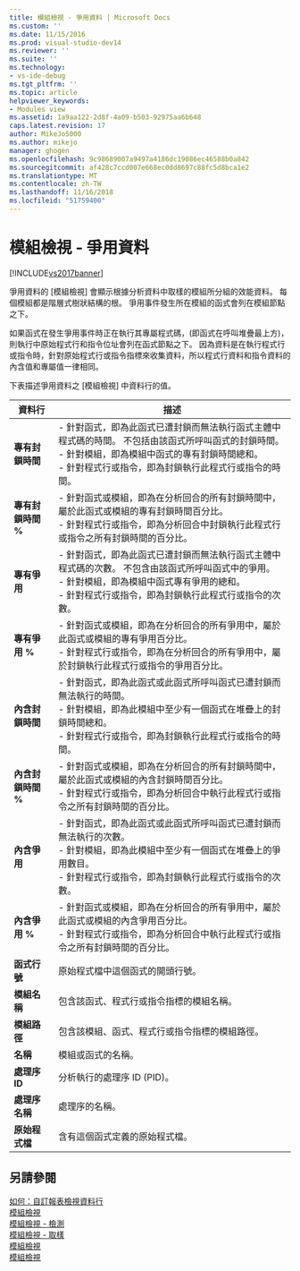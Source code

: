 ```yaml
---
title: 模組檢視 - 爭用資料 | Microsoft Docs
ms.custom: ''
ms.date: 11/15/2016
ms.prod: visual-studio-dev14
ms.reviewer: ''
ms.suite: ''
ms.technology:
- vs-ide-debug
ms.tgt_pltfrm: ''
ms.topic: article
helpviewer_keywords:
- Modules view
ms.assetid: 1a9aa122-2d8f-4a09-b503-92975aa6b648
caps.latest.revision: 17
author: MikeJo5000
ms.author: mikejo
manager: ghogen
ms.openlocfilehash: 9c98689007a9497a4186dc19086ec46588b0a842
ms.sourcegitcommit: af428c7ccd007e668ec0dd8697c88fc5d8bca1e2
ms.translationtype: MT
ms.contentlocale: zh-TW
ms.lasthandoff: 11/16/2018
ms.locfileid: "51759400"
---
```

# <a name="modules-view---contention-data"></a>模組檢視 - 爭用資料
[!INCLUDE[vs2017banner](../includes/vs2017banner.md)]

爭用資料的 [模組檢視] 會顯示根據分析資料中取樣的模組所分組的效能資料。 每個模組都是階層式樹狀結構的根。 爭用事件發生所在模組的函式會列在模組節點之下。  
  
 如果函式在發生爭用事件時正在執行其專屬程式碼，(即函式在呼叫堆疊最上方)，則執行中原始程式行和指令位址會列在函式節點之下。 因為資料是在執行程式行或指令時，針對原始程式行或指令指標來收集資料，所以程式行資料和指令資料的內含值和專屬值一律相同。  
  
 下表描述爭用資料之 [模組檢視] 中資料行的值。  
  
|資料行|描述|  
|------------|-----------------|  
|**專有封鎖時間**|-   針對函式，即為此函式已遭封鎖而無法執行函式主體中程式碼的時間。 不包括由該函式所呼叫函式的封鎖時間。<br />-   針對模組，即為模組中函式的專有封鎖時間總和。<br />-   針對程式行或指令，即為封鎖執行此程式行或指令的時間。|  
|**專有封鎖時間 %**|-   針對函式或模組，即為在分析回合的所有封鎖時間中，屬於此函式或模組的專有封鎖時間百分比。<br />-   針對程式行或指令，即為分析回合中封鎖執行此程式行或指令之所有封鎖時間的百分比。|  
|**專有爭用**|-   針對函式，即為此函式已遭封鎖而無法執行函式主體中程式碼的次數。 不包含由該函式所呼叫函式中的爭用。<br />-   針對模組，即為模組中函式專有爭用的總和。<br />-   針對程式行或指令，即為封鎖執行此程式行或指令的次數。|  
|**專有爭用 %**|-   針對函式或模組，即為在分析回合的所有爭用中，屬於此函式或模組的專有爭用百分比。<br />-   針對程式行或指令，即為在分析回合的所有爭用中，屬於封鎖執行此程式行或指令的爭用百分比。|  
|**內含封鎖時間**|-   針對函式，即為此函式或此函式所呼叫函式已遭封鎖而無法執行的時間。<br />-   針對模組，即為此模組中至少有一個函式在堆疊上的封鎖時間總和。<br />-   針對程式行或指令，即為封鎖執行此程式行或指令的時間。|  
|**內含封鎖時間 %**|-   針對函式或模組，即為在分析回合的所有封鎖時間中，屬於此函式或模組的內含封鎖時間百分比。<br />-   針對程式行或指令，即為分析回合中執行此程式行或指令之所有封鎖時間的百分比。|  
|**內含爭用**|-   針對函式，即為此函式或此函式所呼叫函式已遭封鎖而無法執行的次數。<br />-   針對模組，即為此模組中至少有一個函式在堆疊上的爭用數目。<br />-   針對程式行或指令，即為封鎖執行此程式行或指令的次數。|  
|**內含爭用 %**|-   針對函式或模組，即為在分析回合的所有爭用中，屬於此函式或模組的內含爭用百分比。<br />-   針對程式行或指令，即為分析回合中執行此程式行或指令之所有封鎖時間的百分比。|  
|**函式行號**|原始程式檔中這個函式的開頭行號。|  
|**模組名稱**|包含該函式、程式行或指令指標的模組名稱。|  
|**模組路徑**|包含該模組、函式、程式行或指令指標的模組路徑。|  
|**名稱**|模組或函式的名稱。|  
|**處理序 ID**|分析執行的處理序 ID (PID)。|  
|**處理序名稱**|處理序的名稱。|  
|**原始程式檔**|含有這個函式定義的原始程式檔。|  
  
## <a name="see-also"></a>另請參閱  
 [如何：自訂報表檢視資料行](../profiling/how-to-customize-report-view-columns.md)   
 [模組檢視](../profiling/modules-view.md)   
 [模組檢視 - 檢測](../profiling/modules-view-dotnet-memory-instrumentation-data.md)   
 [模組檢視 - 取樣](../profiling/modules-view-dotnet-memory-sampling-data.md)   
 [模組檢視](../profiling/modules-view-instrumentation-data.md)   
 [模組檢視](../profiling/modules-view-sampling-data.md)



